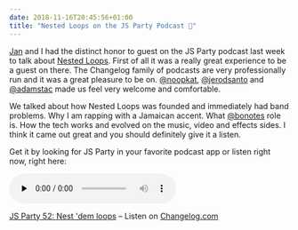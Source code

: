 ```yaml
---
date: 2018-11-16T20:45:56+01:00
title: "Nested Loops on the JS Party Podcast 🎉"
---
```


[Jan](https://twitter.com/thedeftone) and I had the distinct honor to guest on the JS Party podcast last week to talk about [Nested Loops](https://nestedloops.github.io). First of all it was a really great experience to be a guest on there. The Changelog family of podcasts are very professionally run and it was a great pleasure to be on. [@noopkat](https://twitter.com/noopkat), [@jerodsanto](https://twitter.com/jerodsanto) and [@adamstac](https://twitter.com/adamstac) made us feel very welcome and comfortable.

We talked about how Nested Loops was founded and immediately had band problems. Why I am rapping with a Jamaican accent. What [@bonotes](https://twitter.com/bonotes) role is. How the tech works and evolved on the music, video and effects sides. I think it came out great and you should definitely give it a listen. 

Get it by looking for JS Party in your favorite podcast app or listen right now, right here:  

<audio data-theme="night" data-src="https://changelog.com/jsparty/52/embed" src="https://cdn.changelog.com/uploads/jsparty/52/js-party-52.mp3" preload="none" class="changelog-episode" controls></audio><p><a href="https://changelog.com/jsparty/52">JS Party 52: Nest 'dem loops</a> – Listen on <a href="https://changelog.com/">Changelog.com</a></p><script async src="//cdn.changelog.com/embed.js"></script>